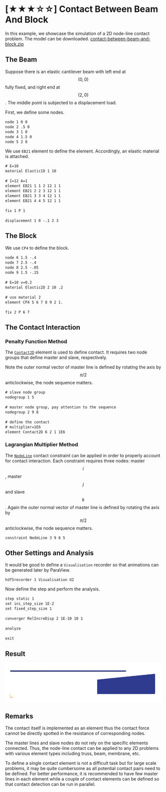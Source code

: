 # [★★★☆☆] Contact Between Beam And Block

In this example, we showcase the simulation of a 2D node-line contact problem. The model can be
downloaded. [contact-between-beam-and-block.zip](contact-between-beam-and-block.zip)

## The Beam

Suppose there is an elastic cantilever beam with left end at $$(0,0)$$ fully fixed, and right end at $$(2,0)$$. The
middle point is subjected to a displacement load.

First, we define some nodes.

```
node 1 0 0
node 2 .5 0
node 3 1 0
node 4 1.5 0
node 5 2 0
```

We use `EB21` element to define the element. Accordingly, an elastic material is attached.

```
# E=10
material Elastic1D 1 10

# I=12 A=1
element EB21 1 1 2 12 1 1
element EB21 2 2 3 12 1 1
element EB21 3 3 4 12 1 1
element EB21 4 4 5 12 1 1

fix 1 P 1

displacement 1 0 -.1 2 3
```

## The Block

We use `CP4` to define the block.

```
node 6 1.5 -.4
node 7 2.5 -.4
node 8 2.5 -.05
node 9 1.5 -.15

# E=10 v=0.2
material Elastic2D 2 10 .2

# use material 2
element CP4 5 6 7 8 9 2 1.

fix 2 P 6 7
```

## The Contact Interaction

### Penalty Function Method

The [`Contact2D`](../../../Library/Element/Special/Contact2D.md) element is used to define contact. It requires two node
groups that define master and slave, respectively.

Note the outer normal vector of master line is defined by rotating the axis by $$\pi/2$$ anticlockwise, the node
sequence matters.

```
# slave node group
nodegroup 1 5

# master node group, pay attention to the sequence
nodegroup 2 9 8

# define the contact
# multiplier=1E6
element Contact2D 6 2 1 1E6
```

### Lagrangian Multiplier Method

The [`NodeLine`](../../../Library/Constraint/NodeLine.md) contact constraint can be applied in order to properly account
for contact interaction. Each constraint requires three nodes: master $$i$$, master $$j$$ and slave $$k$$. Again the
outer normal vector of master line is defined by rotating the axis by $$\pi/2$$ anticlockwise, the node sequence
matters.

```
constraint NodeLine 3 9 8 5
```

## Other Settings and Analysis

It would be good to define a `Visualisation` recorder so that animations can be generated later by ParaView.

```
hdf5recorder 1 Visualisation U2
```

Now define the step and perform the analysis.

```
step static 1
set ini_step_size 1E-2
set fixed_step_size 1

converger RelIncreDisp 2 1E-10 10 1

analyze

exit
```

## Result

![result](contact-between-beam-and-block.gif)

## Remarks

The contact itself is implemented as an element thus the contact force cannot be directly spotted in the resistance of
corresponding nodes.

The master lines and slave nodes do not rely on the specific elements connected. Thus, the node-line contact can be
applied to any 2D problems with various element types including truss, beam, membrane, etc.

To define a single contact element is not a difficult task but for large scale problems, it may be quite cumbersome as
all potential contact pairs need to be defined. For better performance, it is recommended to have few master lines in
each element while a couple of contact elements can be defined so that contact detection can be run in parallel.